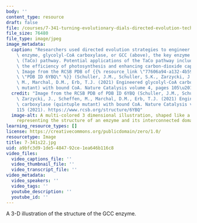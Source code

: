 ```yaml
---
body: ''
content_type: resource
draft: false
file: /courses/7-341-turning-evolutionary-dials-directed-evolution-techniques-for-climate-change-and-beyond-spring-2022/7-341s22.jpg
file_size: 76480
file_type: image/jpeg
image_metadata:
  caption: "Researchers used directed evolution strategies to engineer a new carbon-dioxide-fixing\
    \ enzyme, glycolyl-CoA carboxylase, or GCC (above), the key enzyme of the tartronyl-CoA\
    \ (TaCo) pathway. Potential applications of the TaCo pathway include improving\
    \ the efficiency of photosynthesis and enhancing carbon-dioxide capture technologies.\
    \ Image from the RCSB PDB of {{% resource_link \"77606a94-a132-4b59-ac88-b51d9404b5a2\"\
    \ \"PDB ID 6YBQ\" %}} (Schuller, J.M., Schuller, S.K., Zarzycki, J., Scheffen,\
    \ M., Marchal, D.M., Erb, T.J. (2021) Engineered glycolyl-CoA carboxylase (quintuple\
    \ mutant) with bound CoA. Nature Catalysis volume 4, pages 105\u2013115 (2021))."
  credit: "Image from the RCSB PDB of PDB ID 6YBQ (Schuller, J.M., Schuller, S.K.,\
    \ Zarzycki, J., Scheffen, M., Marchal, D.M., Erb, T.J. (2021) Engineered glycolyl-CoA\
    \ carboxylase (quintuple mutant) with bound CoA. Nature Catalysis volume 4, pages105\u2013\
    115 (2021). https://www.rcsb.org/structure/6YBQ"
  image-alt: A multi-colored 3 dimensional illustration, shaped like a bumpy donut,
    representing the structure of an emzyme and its interconnected domains.
learning_resource_types: []
license: https://creativecommons.org/publicdomain/zero/1.0/
resourcetype: Image
title: 7-341s22.jpg
uid: a9bfc3d9-1de5-4847-92ce-1ea646b116c8
video_files:
  video_captions_file: ''
  video_thumbnail_file: ''
  video_transcript_file: ''
video_metadata:
  video_speakers: ''
  video_tags: ''
  youtube_description: ''
  youtube_id: ''
---
```

A 3-D illustration of the structure of the GCC enzyme.